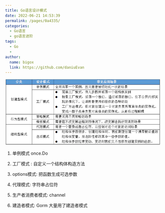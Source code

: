 ```yaml
---
title: Go语言设计模式
date: 2022-06-21 14:53:39
permalink: /pages/0a4335/
categories:
  - Go语言
  - go语言进阶
tags:
  - Go
  - 
author: 
  name: bigox
  link: https://github.com/daniuEvan
---
```

![img](https://raw.githubusercontent.com/daniuEvan/pictrues/main/Typora/20220621145554)

1. 单例模式 once.Do
2. 工厂模式 : 自定义一个结构体构造方法
3. options模式: 把函数生成可选参数
4. 代理模式: 字符串占位符
5. 生产者消费者模式: channel

6. 建造者模式: Gorm 大量用了建造者模式